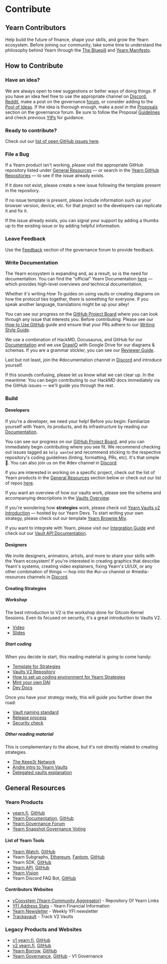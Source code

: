 # Contribute

## Yearn Contributors

Help build the future of finance, shape your skills, and grow the Yearn ecosystem. Before joining our community, take some time to understand the philosophy behind Yearn through the [The Bluepill](https://yfistory.org/thebluepill) and [Yearn Manifesto](https://gov.yearn.fi/t/how-we-think-about-yearn/7137).

## How to Contribute

### Have an idea?

We are always open to new suggestions or better ways of doing things. If you have an idea feel free to use the appropriate channel on [Discord](https://discord.gg/yearn), [Reddit](https://www.reddit.com/r/yearn_finance/), make a post on the governance [forum](https://gov.yearn.fi/c/general-chat/7), or consider adding to the [Pool of Ideas](https://yearnfinance.notion.site/Pool-of-Ideas-d75383ade9154d8bb6163388c6c2b39b). If the idea is thorough enough, make a post in the [Proposals](https://gov.yearn.fi/c/proposals/5) section on the governance forum. Be sure to follow the Proposal [Guidelines](https://gov.yearn.fi/t/proposal-how-to/106) and check previous [YIPs](https://yips.yearn.fi/all-yip) for guidance.

### Ready to contribute?

Check out our [list of open GitHub issues here](https://contribute.yearn.rocks/).

### File a Bug

If a Yearn product isn't working, please visit the appropriate GitHub repository listed under [General Resources](#general-resources) — or search in the [Yearn GitHub Repositories](https://github.com/yearn/) — to see if the issue already exists.

If it does not exist, please create a new issue following the template present in the repository.

If no issue template is present, please include information such as your browser version, device, etc. for that project so the developers can replicate it and fix it.

If the issue already exists, you can signal your support by adding a thumbs up to the existing issue or by adding helpful information.

### Leave Feedback

Use the [Feedback](https://gov.yearn.fi/c/feedback/2) section of the governance forum to provide feedback.

### Write Documentation

The Yearn ecosystem is expanding and, as a result, so is the need for documentation. You can find the "official" Yearn Documentation [here](https://docs.yearn.fi/) — which provides high-level overviews _and_ technical documentation.

Whether it's writing _How To_ guides on using vaults or creating diagrams on how the protocol ties together, there is something for everyone. If you speak another language, translations might be up your alley!

You can see our progress on the [GitHub Project Board](https://github.com/orgs/yearn/projects/2) where you can look through any issue that interests you. Before contributing: Please see our [How to Use GitHub](https://hackmd.io/4U35op0ORoGT24lzPhbGNQ) guide and ensure that your PRs adhere to our [Writing Style Guide](https://hackmd.io/dXQecpkJQX6XRy4y7k7j3g).

We use a combination of HackMD, Docusaurus, and GitHub for our [Documentation](https://docs.yearn.fi/) and we use [DrawIO](https://draw.io) with Google Drive for our diagrams & schemas. If you are a grammar stickler, you can see our [Reviewer Guide](https://hackmd.io/juTKNn3xTpKJgFDo2AglLw).

Last but not least, join the #documentation channel in [Discord](https://discord.gg/yearn) and introduce yourself.

If this sounds confusing, please let us know what we can clear up. In the meantime: You can begin contributing to our HackMD docs immediately via the GitHub issues — we'll guide you through the rest.

### Build

#### Developers

If you're a developer, we need your help! Before you begin: Familiarize yourself with Yearn, its products, and its infrastructure by reading our [Documentation](https://docs.yearn.fi/).

You can see our progress on our [GitHub Project Board](https://contribute.yearn.farm/good-first-issue.html), and you can immediately begin contributing where you see fit. We recommend checking out issues tagged as `help wanted` and recommend sticking to the respective repository's coding guidelines (linting, formatting, PRs, etc). It's that simple 🙂. You can also join us on the #dev channel in [Discord](https://discord.gg/yearn).

If you are interested in working on a specific project, check out the list of Yearn products in the [General Resources](#general-resources) section below or check out our list of repos [here](https://github.com/orgs/yearn/repositories).

If you want an overview of how our vaults work, please see the schema and accompanying descriptions in the [Vaults Overview](https://docs.yearn.fi/getting-started/products/yvaults/overview).

If you're wondering how **strategies** work, please check out [Yearn Vaults v2 Introduction](https://www.youtube.com/watch?v=C0fsYiCI54g) — hosted by our Yearn Devs. To start writing your own strategy, please check out our template [Yearn Brownie Mix](https://github.com/yearn/brownie-strategy-mix).

If you want to integrate with Yearn, please visit our [Integration Guide](https://docs.yearn.fi/partners/integration_guide) and check out our [Vault API Documentation](https://docs.yearn.fi/vaults/smart-contracts/VaultAPI).

#### Designers

We invite designers, animators, artists, and more to share your skills with the Yearn ecosystem! If you're interested in creating graphics that describe Yearn's systems, creating video explainers, fixing Yearn's UI/UX, or any other combination of things — hop into the #ui-ux channel or #media-resources channels in [Discord](https://discord.gg/yearn).

#### Creating Strategies

##### Workshop

The best introduction to V2 is the workshop done for Gitcoin Kernel Sessions. Even its focused on security, it's a great introduction to Vaults V2.

- [Video](https://www.youtube.com/watch?v=C0fsYiCI54g)
- [Slides](https://docs.google.com/presentation/d/1NsePa_hXV1vsbMixTSRsPKYBHYvmVQf7IvpI_8k4p_k/edit#slide=id.p)

##### Start coding

When you decide to start, this reading material is going to come handy:

- [Template for Strategies](https://github.com/yearn/brownie-strategy-mix)
- [Vaults V2 Repository](https://github.com/yearn/yearn-vaults)
- [How to set up coding environment for Yearn Strategies](https://sambacha.github.io/yearn-vaults/index.html)
- [Mint your own DAI](https://medium.com/ethereum-grid/forking-ethereum-mainnet-mint-your-own-dai-d8b62a82b3f7)
- [Dev Docs](https://docs.yearn.fi/developers/v2/getting-started)

Once you have your strategy ready, this will guide you further down the road:

- [Vault naming standard](https://docs.yearn.fi/developers/v2/naming-convention)
- [Release process](https://docs.yearn.fi/developers/v2/DEPLOYMENT)
- [Security check](https://docs.google.com/document/d/1hBKB73kJPQM71enrG8xoSFj7wxYmczUlgigyq2KkcTE/edit#heading=h.4ieoeyetfrxm)

##### Other reading material

This is complementary to the above, but it's not directly related to creating strategies.

- [The Keep3r Network](https://macarse.medium.com/the-keep3r-network-experiment-bb1c5182bda3)
- [Andre intro to Yearn Vaults](https://medium.com/iearn/yearn-finance-v2-af2c6a6a3613)
- [Delegated vaults explanation](https://medium.com/iearn/delegated-vaults-explained-fa81f1c3fce2)

## General Resources

### Yearn Products

- [yearn.fi](https://yearn.fi/), [GitHub](https://github.com/yearn/yearn-finance-v3)
- [Yearn Documentation](https://docs.yearn.fi/), [GitHub](https://github.com/yearn/yearn-docs)
- [Yearn Governance Forum](https://gov.yearn.fi/)
- [Yearn Snapshot Governance Voting](https://snapshot.org/#/ybaby.eth)

#### List of Yearn Tools

- [Yearn Watch](https://yearn.watch/), [GitHub](https://github.com/yearn/yearn-watch)
- Yearn Subgraphs, [Ethereum](https://thegraph.com/explorer/subgraph?id=0xf50b705e4eaba269dfe954f10c65bd34e6351e0c-0&version=0xf50b705e4eaba269dfe954f10c65bd34e6351e0c-0-0&view=Overview), [Fantom](https://thegraph.com/hosted-service/subgraph/yearn/yearn-vaults-v2-fantom), [GitHub](https://github.com/yearn/yearn-vaults-v2-subgraph)
- Yearn SDK, [GitHub](https://github.com/yearn/yearn-sdk)
- [Yearn API](https://api.yearn.fi/v1/chains/1/vaults/all), [GitHub](https://github.com/yearn/yearn-api)
- [Yearn Vision](https://yearn.vision/)
- Yearn Discord FAQ Bot, [GitHub](https://github.com/dgornjakovic/yfi-faq-bot)

#### Contributors Websites

- [yCosystem (Yearn Community Aggregator)](https://ycosystem.info/) - Repository Of Yearn Links
- [YFI Address Stats](https://www.yfistats.com/) - Yearn Financial Information
- [Yearn Newsletter](https://yearn.substack.com/) - Weekly YFI newsletter
- [Trackavault](https://trackavault.com/) - Track V2 Vaults

### Legacy Products and Websites

- [v1 yearn.fi](https://v1.yearn.fi), [GitHub](https://github.com/yearn/iearn-finance)
- [v2 yearn.fi](https://v2.yearn.fi), [GitHub](https://github.com/yearn/yearn-finance)
- [Yearn Borrow](https://yborrow.finance/), [GitHub](https://github.com/yearn/iborrow-finance)
- [Yearn Governance](https://ygov.finance/), [GitHub](https://github.com/yearn/ygov-finance) - V1 Governance
